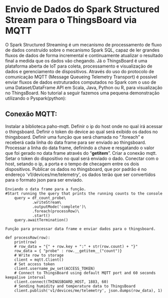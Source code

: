 # Envio de Dados do Spark Structured Stream para o ThingsBoard via MQTT


O Spark Structured Streaming é um mecanismo de processamento de fluxo de dados construído sobre o mecanismo Spark SQL, capaz de ler grandes fluxos de dados de forma incremental e continuamente atualizar o resultado final a medida que os dados vão chegando. Já o ThingsBoard é uma plataforma aberta de IoT para coleta, processamento e visualização de dados e gerenciamento de dispositivos. Através do uso do protocolo de comunicação MQTT (Message Queueing Telemetry Transport) é possível enviar fluxos de dados estruturados computados no Spark com o uso de uma Dataset/DataFrame API em Scala, Java, Python ou R, para visualização no ThingsBoard. No tutorial a seguir fazemos uma pequena demonstração utilizando o Pyspark(python):

## 	Conexão MQTT:
	
Instalar a biblioteca paho-mqtt.
Definir o ip do host onde no qual irá acessar o thingsboard.
Definir o token do device ao qual será exibido os dados no thingsboard.
Definir uma função que será chamada no “.foreach” e receberá cada linha do data frame para ser enviado ao thingsboard.
Processar a linha do data frame, definindo a chave e resgatando o valor que foi gerado no data frame através do “__getitem__”.
Criar a conexão mqtt.
Setar o token do dispositivo no qual será enviado o dado.
Conectar com o host, setando o ip, a porta e o tempo de checagem entre os dois dispositivos.
Publicar os dados no thingsboard, que por padrão é no endereço 'v1/devices/me/telemetry', os dados terão que ser convertidos para o formato json para ser enviado.







```
Enviando o data frame para a função.
#Start running the query that prints the running counts to the console
    query = df_count_probe\
        	.writeStream\
        	.outputMode('complete')\
        	.foreach(processRow)\
        	.start()
    query.awaitTermination()

Função para processar data frame e enviar dados para o thingsboard.

def processRow(row):
    print(row)
    # row_data = "{" + row.key + ":" + str(row.count) + "}"
    row_data = { "probe" : row.__getitem__("count")}
    # Write row to storage
    client = mqtt.Client()
    # Set access token
    client.username_pw_set(ACCESS_TOKEN)
    # Connect to ThingsBoard using default MQTT port and 60 seconds keepalive interval
    client.connect(THINGSBOARD_HOST, 1883, 60)
    # Sending humidity and temperature data to ThingsBoard
    client.publish('v1/devices/me/telemetry', json.dumps(row_data), 1)
```
